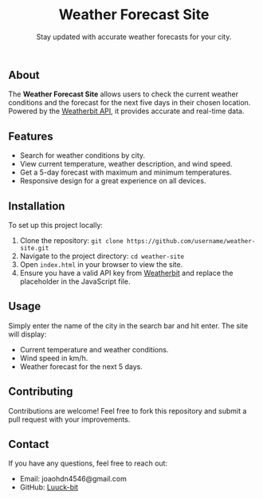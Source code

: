 <body>
    <header>
        <h1>Weather Forecast Site</h1>
        <p>Stay updated with accurate weather forecasts for your city.</p>
    </header>
    <main>
        <section id="about">
            <h2>About</h2>
            <p>The <strong>Weather Forecast Site</strong> allows users to check the current weather conditions and the forecast for the next five days in their chosen location. Powered by the <a href="https://www.weatherbit.io/">Weatherbit API</a>, it provides accurate and real-time data.</p>
        </section>
        <section id="features">
            <h2>Features</h2>
            <ul>
                <li>Search for weather conditions by city.</li>
                <li>View current temperature, weather description, and wind speed.</li>
                <li>Get a 5-day forecast with maximum and minimum temperatures.</li>
                <li>Responsive design for a great experience on all devices.</li>
            </ul>
        </section>
        <section id="installation">
            <h2>Installation</h2>
            <p>To set up this project locally:</p>
            <ol>
                <li>Clone the repository: <code>git clone https://github.com/username/weather-site.git</code></li>
                <li>Navigate to the project directory: <code>cd weather-site</code></li>
                <li>Open <code>index.html</code> in your browser to view the site.</li>
                <li>Ensure you have a valid API key from <a href="https://www.weatherbit.io/">Weatherbit</a> and replace the placeholder in the JavaScript file.</li>
            </ol>
        </section>
        <section id="usage">
            <h2>Usage</h2>
            <p>Simply enter the name of the city in the search bar and hit enter. The site will display:</p>
            <ul>
                <li>Current temperature and weather conditions.</li>
                <li>Wind speed in km/h.</li>
                <li>Weather forecast for the next 5 days.</li>
            </ul>
        </section>
        <section id="contributing">
            <h2>Contributing</h2>
            <p>Contributions are welcome! Feel free to fork this repository and submit a pull request with your improvements.</p>
        </section>
        <section id="contact">
            <h2>Contact</h2>
            <p>If you have any questions, feel free to reach out:</p>
            <ul>
                <li>Email: joaohdn4546@gmail.com</li>
                <li>GitHub: <a href="https://github.com/Luuck-bit">Luuck-bit</a></li>
            </ul>
        </section>
    </main>
</body>
